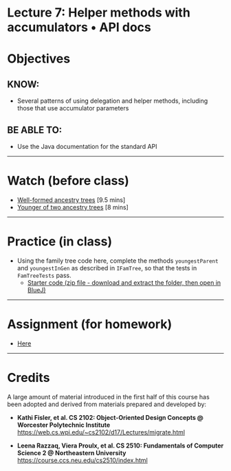 # Lecture 7: Helper methods with accumulators • API docs

# Objectives

## KNOW:
- Several patterns of using delegation and helper methods, including those that use accumulator parameters
  
## BE ABLE TO:
- Use the Java documentation for the standard API


---
# Watch (before class)

- [Well-formed ancestry trees](https://youtu.be/ypz9dLexUvw) [9.5 mins]
- [Younger of two ancestry trees](https://youtu.be/ihH9Yea3nmc) [8 mins]


--- 
# Practice (in class)

- Using the family tree code here, complete the methods `youngestParent` and `youngestInGen` as described in `IFamTree`, so that the tests in `FamTreeTests` pass.
  - [Starter code (zip file - download and extract the folder, then open in BlueJ)](classwork.zip)

---
# Assignment (for homework)

- [Here](work/hw070.md)



---
# Credits

A large amount of material introduced in the first half of this course has been adopted and derived from materials prepared and developed by:

- **Kathi Fisler, et al. CS 2102: Object-Oriented Design Concepts @ Worcester Polytechnic Institute**
https://web.cs.wpi.edu/~cs2102/d17/Lectures/migrate.html

- **Leena Razzaq, Viera Proulx, et al. CS 2510: Fundamentals of Computer Science 2 @ Northeastern University**
https://course.ccs.neu.edu/cs2510/index.html
